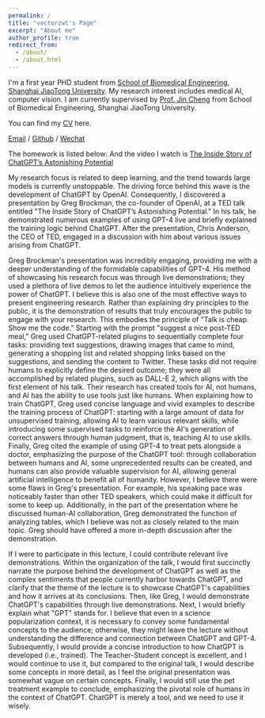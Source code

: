 ```yaml
---
permalink: /
title: "vectorzwt's Page"
excerpt: "About me"
author_profile: true
redirect_from: 
  - /about/
  - /about.html
---
```


I'm a first year PHD student from [School of Biomedical Engineering](https://bme.sjtu.edu.cn/), [Shanghai JiaoTong University](https://www.sjtu.edu.cn/). My research interest includes medical AI, computer vision. I am currently supervised by [Prof. Jin Cheng](https://bme.sjtu.edu.cn/Web/FacultyDetail/913) from School of Biomedical Engineering, Shanghai JiaoTong University.


You can find my [CV](../assets/Curriculum_Vitae.pdf) here.

[Email](mailto:zuweitao@sjtu.edu.cn) / [Github](https://github.com/vectorzwt) / [Wechat](../images/wechat.jpg) 

The homework is listed below: And the video I watch is [The Inside Story of ChatGPT’s Astonishing Potential](https://www.youtube.com/watch?v=C_78DM8fG6E&t=323s)

My research focus is related to deep learning, and the trend towards large models is currently unstoppable. The driving force behind this wave is the development of ChatGPT by OpenAI. Consequently, I discovered a presentation by Greg Brockman, the co-founder of OpenAI, at a TED talk entitled "The Inside Story of ChatGPT’s Astonishing Potential." In his talk, he demonstrated numerous examples of using GPT-4 live and briefly explained the training logic behind ChatGPT. After the presentation, Chris Anderson, the CEO of TED, engaged in a discussion with him about various issues arising from ChatGPT.

Greg Brockman's presentation was incredibly engaging, providing me with a deeper understanding of the formidable capabilities of GPT-4. His method of showcasing his research focus was through live demonstrations; they used a plethora of live demos to let the audience intuitively experience the power of ChatGPT. I believe this is also one of the most effective ways to present engineering research. Rather than explaining dry principles to the public, it is the demonstration of results that truly encourages the public to engage with your research. This embodies the principle of "Talk is cheap. Show me the code." Starting with the prompt "suggest a nice post-TED meal," Greg used ChatGPT-related plugins to sequentially complete four tasks: providing text suggestions, drawing images that came to mind, generating a shopping list and related shopping links based on the suggestions, and sending the content to Twitter. These tasks did not require humans to explicitly define the desired outcome; they were all accomplished by related plugins, such as DALL-E 2, which aligns with the first element of his talk. Their research has created tools for AI, not humans, and AI has the ability to use tools just like humans. When explaining how to train ChatGPT, Greg used concise language and vivid examples to describe the training process of ChatGPT: starting with a large amount of data for unsupervised training, allowing AI to learn various relevant skills, while introducing some supervised tasks to reinforce the AI's generation of correct answers through human judgment, that is, teaching AI to use skills. Finally, Greg cited the example of using GPT-4 to treat pets alongside a doctor, emphasizing the purpose of the ChatGPT tool: through collaboration between humans and AI, some unprecedented results can be created, and humans can also provide valuable supervision for AI, allowing general artificial intelligence to benefit all of humanity. However, I believe there were some flaws in Greg's presentation. For example, his speaking pace was noticeably faster than other TED speakers, which could make it difficult for some to keep up. Additionally, in the part of the presentation where he discussed human-AI collaboration, Greg demonstrated the function of analyzing tables, which I believe was not as closely related to the main topic. Greg should have offered a more in-depth discussion after the demonstration.

If I were to participate in this lecture, I could contribute relevant live demonstrations. Within the organization of the talk, I would first succinctly narrate the purpose behind the development of ChatGPT as well as the complex sentiments that people currently harbor towards ChatGPT, and clarify that the theme of the lecture is to showcase ChatGPT's capabilities and how it arrives at its conclusions. Then, like Greg, I would demonstrate ChatGPT's capabilities through live demonstrations. Next, I would briefly explain what "GPT" stands for. I believe that even in a science popularization context, it is necessary to convey some fundamental concepts to the audience; otherwise, they might leave the lecture without understanding the difference and connection between ChatGPT and GPT-4. Subsequently, I would provide a concise introduction to how ChatGPT is developed (i.e., trained). The Teacher-Student concept is excellent, and I would continue to use it, but compared to the original talk, I would describe some concepts in more detail, as I feel the original presentation was somewhat vague on certain concepts. Finally, I would still use the pet treatment example to conclude, emphasizing the pivotal role of humans in the context of ChatGPT. ChatGPT is merely a tool, and we need to use it wisely.

